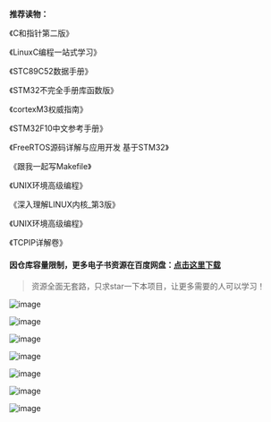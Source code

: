 **推荐读物：**

《C和指针第二版》

《LinuxC编程一站式学习》

《STC89C52数据手册》

《STM32不完全手册库函数版》

《cortexM3权威指南》

《STM32F10中文参考手册》

《FreeRTOS源码详解与应用开发 基于STM32》

《跟我一起写Makefile》

《UNIX环境高级编程》

《深入理解LINUX内核_第3版》

《UNIX环境高级编程》

《TCPIP详解卷》

#### 因仓库容量限制，更多电子书资源在百度网盘：[点击这里下载]()
> 资源全面无套路，只求star一下本项目，让更多需要的人可以学习！

![image](https://github.com/user-attachments/assets/8fa5af26-2bab-4bbd-9c90-e4b56bb59452)

![image](https://github.com/user-attachments/assets/cbbf6891-7ab4-4210-874c-68a7be513260)

![image](https://github.com/user-attachments/assets/d200e02e-51d8-4e07-89cf-f3293390485c)

![image](https://github.com/user-attachments/assets/825cca3c-0286-4387-b1d4-fb1aa11153dd)

![image](https://github.com/user-attachments/assets/29c04230-7205-490c-8767-95d854109d8c)

![image](https://github.com/user-attachments/assets/a6f0ee1d-0c8e-4de3-927d-bc0b750ff55b)

![image](https://github.com/user-attachments/assets/b747e0e9-36e2-4fff-99bf-342630c52a41)


